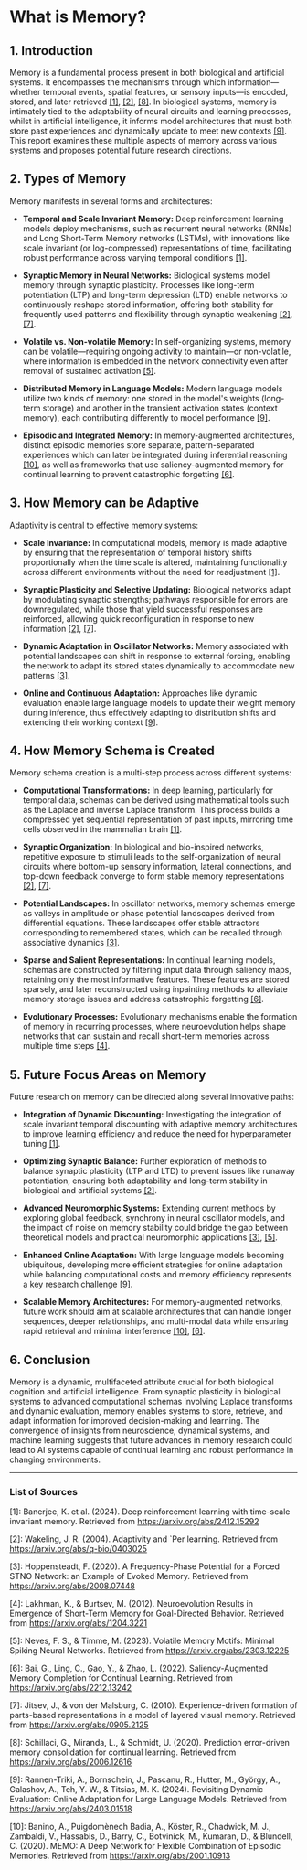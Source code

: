 # What is Memory?

## 1. Introduction
Memory is a fundamental process present in both biological and artificial systems. It encompasses the mechanisms through which information—whether temporal events, spatial features, or sensory inputs—is encoded, stored, and later retrieved [[1]](https://arxiv.org/abs/2412.15292), [[2]](https://arxiv.org/abs/q-bio/0403025), [[8]](https://arxiv.org/abs/2006.12616). In biological systems, memory is intimately tied to the adaptability of neural circuits and learning processes, whilst in artificial intelligence, it informs model architectures that must both store past experiences and dynamically update to meet new contexts [[9]](https://arxiv.org/abs/2403.01518). This report examines these multiple aspects of memory across various systems and proposes potential future research directions.

## 2. Types of Memory
Memory manifests in several forms and architectures:

- **Temporal and Scale Invariant Memory:** Deep reinforcement learning models deploy mechanisms, such as recurrent neural networks (RNNs) and Long Short-Term Memory networks (LSTMs), with innovations like scale invariant (or log-compressed) representations of time, facilitating robust performance across varying temporal conditions [[1]](https://arxiv.org/abs/2412.15292).

- **Synaptic Memory in Neural Networks:** Biological systems model memory through synaptic plasticity. Processes like long-term potentiation (LTP) and long-term depression (LTD) enable networks to continuously reshape stored information, offering both stability for frequently used patterns and flexibility through synaptic weakening [[2]](https://arxiv.org/abs/q-bio/0403025), [[7]](https://arxiv.org/abs/0905.2125).

- **Volatile vs. Non-volatile Memory:** In self-organizing systems, memory can be volatile—requiring ongoing activity to maintain—or non-volatile, where information is embedded in the network connectivity even after removal of sustained activation [[5]](https://arxiv.org/abs/2303.12225).

- **Distributed Memory in Language Models:** Modern language models utilize two kinds of memory: one stored in the model's weights (long-term storage) and another in the transient activation states (context memory), each contributing differently to model performance [[9]](https://arxiv.org/abs/2403.01518).

- **Episodic and Integrated Memory:** In memory-augmented architectures, distinct episodic memories store separate, pattern-separated experiences which can later be integrated during inferential reasoning [[10]](https://arxiv.org/abs/2001.10913), as well as frameworks that use saliency-augmented memory for continual learning to prevent catastrophic forgetting [[6]](https://arxiv.org/abs/2212.13242).

## 3. How Memory can be Adaptive
Adaptivity is central to effective memory systems:

- **Scale Invariance:** In computational models, memory is made adaptive by ensuring that the representation of temporal history shifts proportionally when the time scale is altered, maintaining functionality across different environments without the need for readjustment [[1]](https://arxiv.org/abs/2412.15292).

- **Synaptic Plasticity and Selective Updating:** Biological networks adapt by modulating synaptic strengths; pathways responsible for errors are downregulated, while those that yield successful responses are reinforced, allowing quick reconfiguration in response to new information [[2]](https://arxiv.org/abs/q-bio/0403025), [[7]](https://arxiv.org/abs/0905.2125).

- **Dynamic Adaptation in Oscillator Networks:** Memory associated with potential landscapes can shift in response to external forcing, enabling the network to adapt its stored states dynamically to accommodate new patterns [[3]](https://arxiv.org/abs/2008.07448).

- **Online and Continuous Adaptation:** Approaches like dynamic evaluation enable large language models to update their weight memory during inference, thus effectively adapting to distribution shifts and extending their working context [[9]](https://arxiv.org/abs/2403.01518).

## 4. How Memory Schema is Created
Memory schema creation is a multi-step process across different systems:

- **Computational Transformations:** In deep learning, particularly for temporal data, schemas can be derived using mathematical tools such as the Laplace and inverse Laplace transform. This process builds a compressed yet sequential representation of past inputs, mirroring time cells observed in the mammalian brain [[1]](https://arxiv.org/abs/2412.15292).

- **Synaptic Organization:** In biological and bio-inspired networks, repetitive exposure to stimuli leads to the self-organization of neural circuits where bottom-up sensory information, lateral connections, and top-down feedback converge to form stable memory representations [[2]](https://arxiv.org/abs/q-bio/0403025), [[7]](https://arxiv.org/abs/0905.2125).

- **Potential Landscapes:** In oscillator networks, memory schemas emerge as valleys in amplitude or phase potential landscapes derived from differential equations. These landscapes offer stable attractors corresponding to remembered states, which can be recalled through associative dynamics [[3]](https://arxiv.org/abs/2008.07448).

- **Sparse and Salient Representations:** In continual learning models, schemas are constructed by filtering input data through saliency maps, retaining only the most informative features. These features are stored sparsely, and later reconstructed using inpainting methods to alleviate memory storage issues and address catastrophic forgetting [[6]](https://arxiv.org/abs/2212.13242).

- **Evolutionary Processes:** Evolutionary mechanisms enable the formation of memory in recurring processes, where neuroevolution helps shape networks that can sustain and recall short-term memories across multiple time steps [[4]](https://arxiv.org/abs/1204.3221).

## 5. Future Focus Areas on Memory
Future research on memory can be directed along several innovative paths:

- **Integration of Dynamic Discounting:** Investigating the integration of scale invariant temporal discounting with adaptive memory architectures to improve learning efficiency and reduce the need for hyperparameter tuning [[1]](https://arxiv.org/abs/2412.15292).

- **Optimizing Synaptic Balance:** Further exploration of methods to balance synaptic plasticity (LTP and LTD) to prevent issues like runaway potentiation, ensuring both adaptability and long-term stability in biological and artificial systems [[2]](https://arxiv.org/abs/q-bio/0403025).

- **Advanced Neuromorphic Systems:** Extending current methods by exploring global feedback, synchrony in neural oscillator models, and the impact of noise on memory stability could bridge the gap between theoretical models and practical neuromorphic applications [[3]](https://arxiv.org/abs/2008.07448), [[5]](https://arxiv.org/abs/2303.12225).

- **Enhanced Online Adaptation:** With large language models becoming ubiquitous, developing more efficient strategies for online adaptation while balancing computational costs and memory efficiency represents a key research challenge [[9]](https://arxiv.org/abs/2403.01518).

- **Scalable Memory Architectures:** For memory-augmented networks, future work should aim at scalable architectures that can handle longer sequences, deeper relationships, and multi-modal data while ensuring rapid retrieval and minimal interference [[10]](https://arxiv.org/abs/2001.10913), [[6]](https://arxiv.org/abs/2212.13242).

## 6. Conclusion
Memory is a dynamic, multifaceted attribute crucial for both biological cognition and artificial intelligence. From synaptic plasticity in biological systems to advanced computational schemas involving Laplace transforms and dynamic evaluation, memory enables systems to store, retrieve, and adapt information for improved decision-making and learning. The convergence of insights from neuroscience, dynamical systems, and machine learning suggests that future advances in memory research could lead to AI systems capable of continual learning and robust performance in changing environments.

---

### List of Sources

[1]: Banerjee, K. et al. (2024). Deep reinforcement learning with time-scale invariant memory. Retrieved from https://arxiv.org/abs/2412.15292

[2]: Wakeling, J. R. (2004). Adaptivity and `Per learning. Retrieved from https://arxiv.org/abs/q-bio/0403025

[3]: Hoppensteadt, F. (2020). A Frequency-Phase Potential for a Forced STNO Network: an Example of Evoked Memory. Retrieved from https://arxiv.org/abs/2008.07448

[4]: Lakhman, K., & Burtsev, M. (2012). Neuroevolution Results in Emergence of Short-Term Memory for Goal-Directed Behavior. Retrieved from https://arxiv.org/abs/1204.3221

[5]: Neves, F. S., & Timme, M. (2023). Volatile Memory Motifs: Minimal Spiking Neural Networks. Retrieved from https://arxiv.org/abs/2303.12225

[6]: Bai, G., Ling, C., Gao, Y., & Zhao, L. (2022). Saliency-Augmented Memory Completion for Continual Learning. Retrieved from https://arxiv.org/abs/2212.13242

[7]: Jitsev, J., & von der Malsburg, C. (2010). Experience-driven formation of parts-based representations in a model of layered visual memory. Retrieved from https://arxiv.org/abs/0905.2125

[8]: Schillaci, G., Miranda, L., & Schmidt, U. (2020). Prediction error-driven memory consolidation for continual learning. Retrieved from https://arxiv.org/abs/2006.12616

[9]: Rannen-Triki, A., Bornschein, J., Pascanu, R., Hutter, M., György, A., Galashov, A., Teh, Y. W., & Titsias, M. K. (2024). Revisiting Dynamic Evaluation: Online Adaptation for Large Language Models. Retrieved from https://arxiv.org/abs/2403.01518

[10]: Banino, A., Puigdomènech Badia, A., Köster, R., Chadwick, M. J., Zambaldi, V., Hassabis, D., Barry, C., Botvinick, M., Kumaran, D., & Blundell, C. (2020). MEMO: A Deep Network for Flexible Combination of Episodic Memories. Retrieved from https://arxiv.org/abs/2001.10913